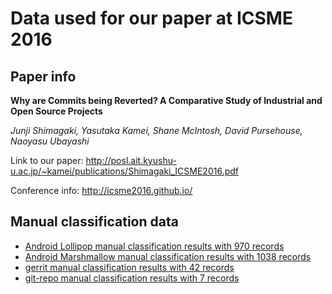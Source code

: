 # Data used for our paper at ICSME 2016

## Paper info

**Why are Commits being Reverted? A Comparative Study of Industrial and Open Source Projects**

_Junji Shimagaki, Yasutaka Kamei, Shane McIntosh, David Pursehouse, Naoyasu Ubayashi_

Link to our paper: http://posl.ait.kyushu-u.ac.jp/~kamei/publications/Shimagaki_ICSME2016.pdf

Conference info: http://icsme2016.github.io/

## Manual classification data

- [Android Lollipop manual classification results with 970 records][01]
- [Android Marshmallow manual classification results with 1038 records][02]
- [gerrit manual classification results with 42 records][03]
- [git-repo manual classification results with 7 records][04]


[01]: ./Android-L.csv
[02]: ./Android-M.csv
[03]: ./gerrit.csv
[04]: ./git-repo.csv
